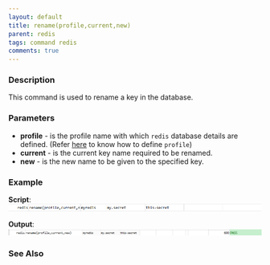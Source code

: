 ```yaml
---
layout: default
title: rename(profile,current,new)
parent: redis
tags: command redis
comments: true
---
```



### Description
This command is used to rename a key in the database.


### Parameters
- **profile** - is the profile name with which `redis` database details are defined. (Refer [here](index.html#defining-profile) to know how to define `profile`)
- **current** - is the current key name required to be renamed.
- **new** - is the new name to be given to the specified key.


### Example
**Script**:<br/>![](image/rename_01.png)

**Output**:<br/>
![](image/rename_02.png)


### See Also